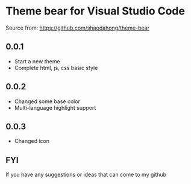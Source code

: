 # Theme bear for Visual Studio Code

Source from: https://github.com/shaodahong/theme-bear

## 0.0.1
- Start a new theme
- Complete html, js, css basic style

## 0.0.2
- Changed some base color
- Multi-language highlight support

## 0.0.3
- Changed icon

## FYI
If you have any suggestions or ideas that can come to my github
